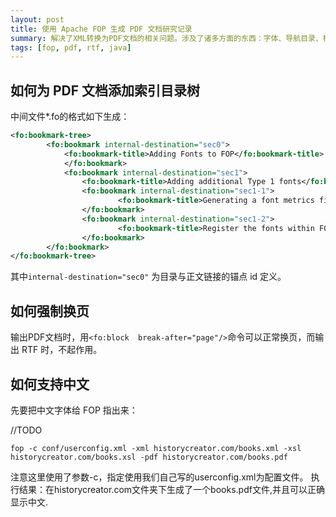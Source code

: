 ```yaml
---
layout: post
title: 使用 Apache FOP 生成 PDF 文档研究记录
summary: 解决了XML转换为PDF文档的相关问题。涉及了诸多方面的东西：字体、导航目录、样式等。
tags: [fop, pdf, rtf, java]
---
```


如何为 PDF 文档添加索引目录树
---------------------------------
中间文件*.fo的格式如下生成：

````xml
<fo:bookmark-tree>
    	<fo:bookmark internal-destination="sec0">
       		<fo:bookmark-title>Adding Fonts to FOP</fo:bookmark-title>
    		</fo:bookmark>
    		<fo:bookmark internal-destination="sec1">
        		<fo:bookmark-title>Adding additional Type 1 fonts</fo:bookmark-title>
        		<fo:bookmark internal-destination="sec1-1">
            			<fo:bookmark-title>Generating a font metrics file</fo:bookmark-title>
        		</fo:bookmark>
        		<fo:bookmark internal-destination="sec1-2">
            			<fo:bookmark-title>Register the fonts within FOP</fo:bookmark-title>
        		</fo:bookmark>
    	</fo:bookmark>
</fo:bookmark-tree>
````

其中``internal-destination="sec0"`` 为目录与正文链接的锚点 id 定义。

如何强制换页
--------------------------------

输出PDF文档时，用``<fo:block  break-after="page"/>``命令可以正常换页，而输出 RTF 时，不起作用。

如何支持中文
-------------------------------------

先要把中文字体给 FOP 指出来：

//TODO

````
fop -c conf/userconfig.xml -xml historycreator.com/books.xml -xsl historycreator.com/books.xsl -pdf historycreator.com/books.pdf
````

注意这里使用了参数-c，指定使用我们自己写的userconfig.xml为配置文件。
执行结果：在historycreator.com文件夹下生成了一个books.pdf文件,并且可以正确显示中文.